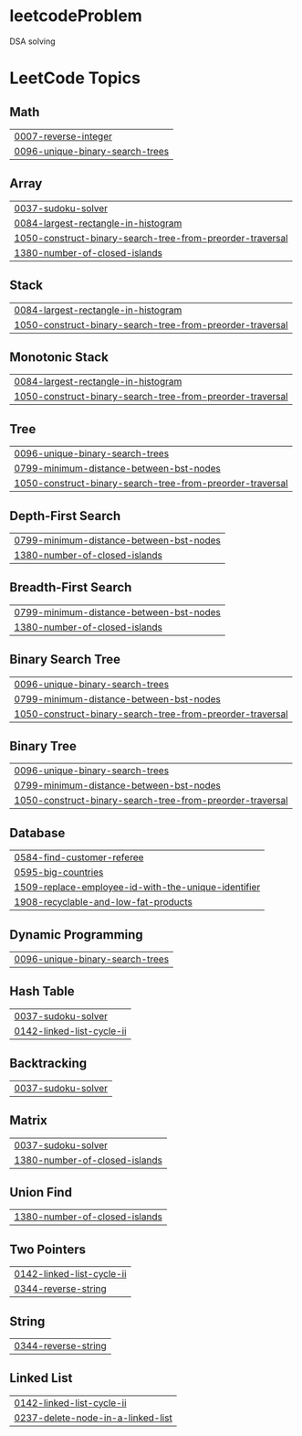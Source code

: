 # leetcodeProblem
DSA solving

<!---LeetCode Topics Start-->
# LeetCode Topics
## Math
|  |
| ------- |
| [0007-reverse-integer](https://github.com/student-Siddhi/leetcodeProblem/tree/master/0007-reverse-integer) |
| [0096-unique-binary-search-trees](https://github.com/student-Siddhi/leetcodeProblem/tree/master/0096-unique-binary-search-trees) |
## Array
|  |
| ------- |
| [0037-sudoku-solver](https://github.com/student-Siddhi/leetcodeProblem/tree/master/0037-sudoku-solver) |
| [0084-largest-rectangle-in-histogram](https://github.com/student-Siddhi/leetcodeProblem/tree/master/0084-largest-rectangle-in-histogram) |
| [1050-construct-binary-search-tree-from-preorder-traversal](https://github.com/student-Siddhi/leetcodeProblem/tree/master/1050-construct-binary-search-tree-from-preorder-traversal) |
| [1380-number-of-closed-islands](https://github.com/student-Siddhi/leetcodeProblem/tree/master/1380-number-of-closed-islands) |
## Stack
|  |
| ------- |
| [0084-largest-rectangle-in-histogram](https://github.com/student-Siddhi/leetcodeProblem/tree/master/0084-largest-rectangle-in-histogram) |
| [1050-construct-binary-search-tree-from-preorder-traversal](https://github.com/student-Siddhi/leetcodeProblem/tree/master/1050-construct-binary-search-tree-from-preorder-traversal) |
## Monotonic Stack
|  |
| ------- |
| [0084-largest-rectangle-in-histogram](https://github.com/student-Siddhi/leetcodeProblem/tree/master/0084-largest-rectangle-in-histogram) |
| [1050-construct-binary-search-tree-from-preorder-traversal](https://github.com/student-Siddhi/leetcodeProblem/tree/master/1050-construct-binary-search-tree-from-preorder-traversal) |
## Tree
|  |
| ------- |
| [0096-unique-binary-search-trees](https://github.com/student-Siddhi/leetcodeProblem/tree/master/0096-unique-binary-search-trees) |
| [0799-minimum-distance-between-bst-nodes](https://github.com/student-Siddhi/leetcodeProblem/tree/master/0799-minimum-distance-between-bst-nodes) |
| [1050-construct-binary-search-tree-from-preorder-traversal](https://github.com/student-Siddhi/leetcodeProblem/tree/master/1050-construct-binary-search-tree-from-preorder-traversal) |
## Depth-First Search
|  |
| ------- |
| [0799-minimum-distance-between-bst-nodes](https://github.com/student-Siddhi/leetcodeProblem/tree/master/0799-minimum-distance-between-bst-nodes) |
| [1380-number-of-closed-islands](https://github.com/student-Siddhi/leetcodeProblem/tree/master/1380-number-of-closed-islands) |
## Breadth-First Search
|  |
| ------- |
| [0799-minimum-distance-between-bst-nodes](https://github.com/student-Siddhi/leetcodeProblem/tree/master/0799-minimum-distance-between-bst-nodes) |
| [1380-number-of-closed-islands](https://github.com/student-Siddhi/leetcodeProblem/tree/master/1380-number-of-closed-islands) |
## Binary Search Tree
|  |
| ------- |
| [0096-unique-binary-search-trees](https://github.com/student-Siddhi/leetcodeProblem/tree/master/0096-unique-binary-search-trees) |
| [0799-minimum-distance-between-bst-nodes](https://github.com/student-Siddhi/leetcodeProblem/tree/master/0799-minimum-distance-between-bst-nodes) |
| [1050-construct-binary-search-tree-from-preorder-traversal](https://github.com/student-Siddhi/leetcodeProblem/tree/master/1050-construct-binary-search-tree-from-preorder-traversal) |
## Binary Tree
|  |
| ------- |
| [0096-unique-binary-search-trees](https://github.com/student-Siddhi/leetcodeProblem/tree/master/0096-unique-binary-search-trees) |
| [0799-minimum-distance-between-bst-nodes](https://github.com/student-Siddhi/leetcodeProblem/tree/master/0799-minimum-distance-between-bst-nodes) |
| [1050-construct-binary-search-tree-from-preorder-traversal](https://github.com/student-Siddhi/leetcodeProblem/tree/master/1050-construct-binary-search-tree-from-preorder-traversal) |
## Database
|  |
| ------- |
| [0584-find-customer-referee](https://github.com/student-Siddhi/leetcodeProblem/tree/master/0584-find-customer-referee) |
| [0595-big-countries](https://github.com/student-Siddhi/leetcodeProblem/tree/master/0595-big-countries) |
| [1509-replace-employee-id-with-the-unique-identifier](https://github.com/student-Siddhi/leetcodeProblem/tree/master/1509-replace-employee-id-with-the-unique-identifier) |
| [1908-recyclable-and-low-fat-products](https://github.com/student-Siddhi/leetcodeProblem/tree/master/1908-recyclable-and-low-fat-products) |
## Dynamic Programming
|  |
| ------- |
| [0096-unique-binary-search-trees](https://github.com/student-Siddhi/leetcodeProblem/tree/master/0096-unique-binary-search-trees) |
## Hash Table
|  |
| ------- |
| [0037-sudoku-solver](https://github.com/student-Siddhi/leetcodeProblem/tree/master/0037-sudoku-solver) |
| [0142-linked-list-cycle-ii](https://github.com/student-Siddhi/leetcodeProblem/tree/master/0142-linked-list-cycle-ii) |
## Backtracking
|  |
| ------- |
| [0037-sudoku-solver](https://github.com/student-Siddhi/leetcodeProblem/tree/master/0037-sudoku-solver) |
## Matrix
|  |
| ------- |
| [0037-sudoku-solver](https://github.com/student-Siddhi/leetcodeProblem/tree/master/0037-sudoku-solver) |
| [1380-number-of-closed-islands](https://github.com/student-Siddhi/leetcodeProblem/tree/master/1380-number-of-closed-islands) |
## Union Find
|  |
| ------- |
| [1380-number-of-closed-islands](https://github.com/student-Siddhi/leetcodeProblem/tree/master/1380-number-of-closed-islands) |
## Two Pointers
|  |
| ------- |
| [0142-linked-list-cycle-ii](https://github.com/student-Siddhi/leetcodeProblem/tree/master/0142-linked-list-cycle-ii) |
| [0344-reverse-string](https://github.com/student-Siddhi/leetcodeProblem/tree/master/0344-reverse-string) |
## String
|  |
| ------- |
| [0344-reverse-string](https://github.com/student-Siddhi/leetcodeProblem/tree/master/0344-reverse-string) |
## Linked List
|  |
| ------- |
| [0142-linked-list-cycle-ii](https://github.com/student-Siddhi/leetcodeProblem/tree/master/0142-linked-list-cycle-ii) |
| [0237-delete-node-in-a-linked-list](https://github.com/student-Siddhi/leetcodeProblem/tree/master/0237-delete-node-in-a-linked-list) |
<!---LeetCode Topics End-->